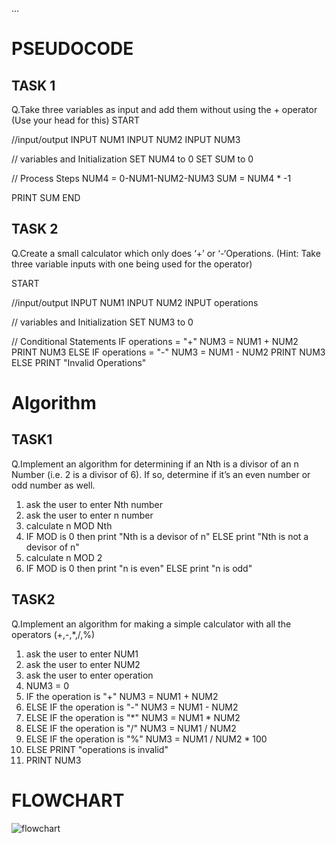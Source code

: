 ...
# PSEUDOCODE
## TASK 1
Q.Take three variables as input and add them without using the + operator (Use your head for this)
START

//input/output
INPUT NUM1
INPUT NUM2
INPUT NUM3

// variables and Initialization
SET NUM4 to 0
SET SUM to 0

// Process Steps
NUM4 = 0-NUM1-NUM2-NUM3
SUM = NUM4 * -1

PRINT SUM
END

## TASK 2

Q.Create a small calculator which only does ‘+’ or ‘-‘Operations. (Hint: Take three variable inputs with
one being used for the operator)

START

//input/output
INPUT NUM1
INPUT NUM2
INPUT operations


// variables and Initialization
SET NUM3 to 0

// Conditional Statements
IF operations = "+"
	NUM3 = NUM1 + NUM2 
	PRINT NUM3
ELSE IF 
	operations = "-"
	NUM3 = NUM1 - NUM2
	PRINT NUM3
ELSE
	PRINT "Invalid Operations"

# Algorithm
## TASK1
 
Q.Implement an algorithm for determining if an Nth is a divisor of an n Number (i.e. 2 is a divisor of 6).
If so, determine if it’s an even number or odd number as well.

1. ask the user to enter Nth number 
2. ask the user to enter n number
3. calculate n MOD Nth
4. IF MOD is 0 then print "Nth is a devisor of n" ELSE print "Nth is not a devisor of n"
5. calculate n MOD 2 
5. IF MOD is 0 then print "n is even" ELSE print "n is odd"


## TASK2
Q.Implement an algorithm for making a simple calculator with all the operators (+,-,*,/,%)
1. ask the user to enter NUM1
2. ask the user to enter NUM2
3. ask the user to enter operation
4. NUM3 = 0
5. IF the operation is "+" NUM3 = NUM1 + NUM2
6. ELSE IF the operation is "-" NUM3 = NUM1 - NUM2
7. ELSE IF the operation is "*" NUM3 = NUM1 * NUM2
8. ELSE IF the operation is "/" NUM3 = NUM1 / NUM2
9. ELSE IF the operation is "%" NUM3 = NUM1 / NUM2 * 100
10. ELSE PRINT "operations is invalid"
11. PRINT NUM3


# FLOWCHART
![flowchart](https://github.com/user-attachments/assets/633d6ebc-5aae-448f-ae2b-617152f4ee34)
